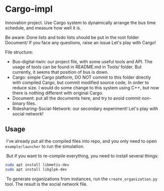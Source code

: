 # Cargo-impl
Innovation project. Use Cargo system to dynamically arrange the bus time schedule, and measure how well it is.

Be aware:
Done lists and todo lists should be put in the root folder Document/
If you face any questions, raise an issue
Let's play with Cargo!

File structure:
- Bus-digital-twin: our project file, with some useful tools and API. The usage of tools can be found in README.md in Tools/ folder.
	But currently, it seems that position of bus is down.
- Cargo: simple Cargo platform, DO NOT commit to this folder directly with compiled Cargo, but commit modified source code, In order to reduce size.
	I would do some change to this system using C++, but now there is nothing different with original Cargo.
- Document: put all the documents here, and try to avoid commit non-binary files.
- Ridesharing-Social-Network: our secondary experiment! Let's play with social network!

## Usage

​	I've already put all the compiled files into repo, and you only need to open `example/launcher` to run the simulation.

​	But if you want to re-compile everything, you need to install several things:

```bash
sudo apt install libmetis-dev
sudo apt install libglpk-dev
```

​	To generate organizations from instances, run the `create_organization.py` tool. The result is the social network file.